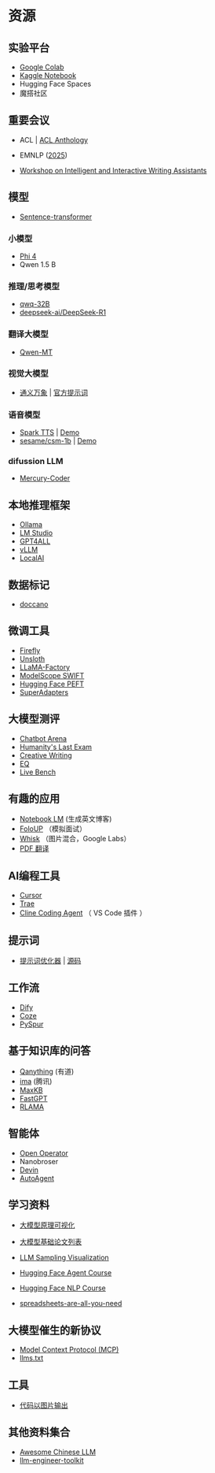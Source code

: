 # 资源

## 实验平台
- [Google Colab](https://colab.research.google.com/)
- [Kaggle Notebook](https://www.kaggle.com/code)
- Hugging Face Spaces
- 魔搭社区



## 重要会议

- ACL | [ACL Anthology](https://aclanthology.org)

- EMNLP ([2025](https://2025.emnlp.org/calls/main-conference-papers/))

- [Workshop on Intelligent and Interactive Writing Assistants](https://in2writing.glitch.me)



## 模型



- [Sentence-transformer](https://github.com/UKPLab/sentence-transformers)



### 小模型

- [Phi 4](https://huggingface.co/collections/microsoft/phi-4-677e9380e514feb5577a40e4)
- Qwen 1.5 B



### 推理/思考模型

- [qwq-32B](https://qwenlm.github.io/blog/qwq-32b/)
- [deepseek-ai/DeepSeek-R1](https://huggingface.co/deepseek-ai/DeepSeek-R1)



### 翻译大模型

- [Qwen-MT](https://help.aliyun.com/zh/model-studio/user-guide/machine-translation)



### 视觉大模型

- [通义万象](https://tongyi.aliyun.com/wanxiang/videoCreation) | [官方提示词](https://alidocs.dingtalk.com/i/nodes/jb9Y4gmKWrx9eo4dCql9LlbYJGXn6lpz?spm=5176.29623064.0.0.41ed1ecerZpS4I&utm_scene=person_space)

### 语音模型

- [Spark TTS](https://sparkaudio.github.io/spark-tts/)  | [Demo](https://sparktts.org)
- [sesame/csm-1b](sesame/csm-1b) | [Demo](https://www.sesame.com/research/crossing_the_uncanny_valley_of_voice#demo)



### difussion LLM

- [Mercury-Coder](https://www.inceptionlabs.ai)





## 本地推理框架

- [Ollama](https://ollama.com)
- [LM Studio](https://lmstudio.ai)
- [GPT4ALL](https://www.nomic.ai/gpt4all)
- [vLLM](https://docs.vllm.ai/en/latest/)
- [LocalAI](https://localai.io)



## 数据标记

- [doccano](https://doccano.github.io/doccano/)



## 微调工具

- [Firefly](https://github.com/yangjianxin1/Firefly)
- [Unsloth](https://unsloth.ai/)
- [LLaMA-Factory](https://github.com/hiyouga/LLaMA-Factory)
- [ModelScope  SWIFT](https://github.com/modelscope/ms-swift)
- [Hugging Face PEFT](https://huggingface.co/docs/peft/en/index)
- [SuperAdapters](https://github.com/cckuailong/SuperAdapters/tree/master)



## 大模型测评

- [Chatbot Arena](https://lmarena.ai/)
- [Humanity's Last Exam](https://agi.safe.ai)
- [Creative Writing](https://eqbench.com/creative_writing.html)
- [EQ](https://eqbench.com/index.html)
- [Live Bench](https://livebench.ai/#/)



## 有趣的应用

- [Notebook LM](https://notebooklm.google/) (生成英文博客)
- [FoloUP](https://github.com/FoloUp/FoloUp) （模拟面试）
- [Whisk](https://labs.google/fx/tools/whisk) （图片混合，Google Labs）
- [PDF 翻译](https://pdf2zh.com)



## AI编程工具

- [Cursor](http://cursor.com)
- [Trae](http://trae.ai)
- [Cline Coding Agent](https://github.com/cline/cline)  （ VS Code 插件 ）



## 提示词

- [提示词优化器](https://prompt.always200.com) | [源码](https://github.com/linshenkx/prompt-optimizer?tab=readme-ov-file)

## 工作流

- [Dify](http://dify.ai)
- [Coze](http://coze.com)
- [PySpur](https://github.com/PySpur-Dev/pyspur)



## 基于知识库的问答

- [Qanything](https://github.com/netease-youdao/QAnything) (有道)
- [ima](https://ima.qq.com) (腾讯)
- [MaxKB](https://maxkb.cn)
- [FastGPT](https://fastgpt.cn)
- [RLAMA](https://rlama.dev)



## 智能体

- [Open Operator](https://operator.browserbase.com)
- Nanobroser 
- [Devin](https://devin.ai)
- [AutoAgent](https://github.com/HKUDS/AutoAgent)



## 学习资料

- [大模型原理可视化](https://bbycroft.net/llm)

- [大模型基础论文列表](https://github.com/ZJU-LLMs/Foundations-of-LLMs/tree/main/大模型经典论文列表)

- [LLM Sampling Visualization](https://artefact2.github.io/llm-sampling/index.xhtml)

- [Hugging Face Agent Course](https://huggingface.co/learn/agents-course/en/unit0/introduction)

- [Hugging Face NLP Course](https://huggingface.co/learn/nlp-course/chapter0/1)

- [spreadsheets-are-all-you-need](https://github.com/ianand/spreadsheets-are-all-you-need)




## 大模型催生的新协议

- [Model Context Protocol (MCP)](https://supabase.com/docs/guides/getting-started/mcp)
- [llms.txt](https://llmstxt.org)



## 工具

- [代码以图片输出](https://ray.so)



## 其他资料集合

- [Awesome Chinese LLM](https://github.com/HqWu-HITCS/Awesome-Chinese-LLM)
- [llm-engineer-toolkit](https://github.com/KalyanKS-NLP/llm-engineer-toolkit)
